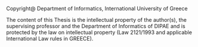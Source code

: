 Copyright@ Department of Informatics, International University of Greece

The content of this Thesis is the intellectual property of the author(s), the supervising professor and the Department of Informatics of DIPAE and is protected by the law on intellectual property (Law 2121/1993 and applicable International Law rules in GREECE).